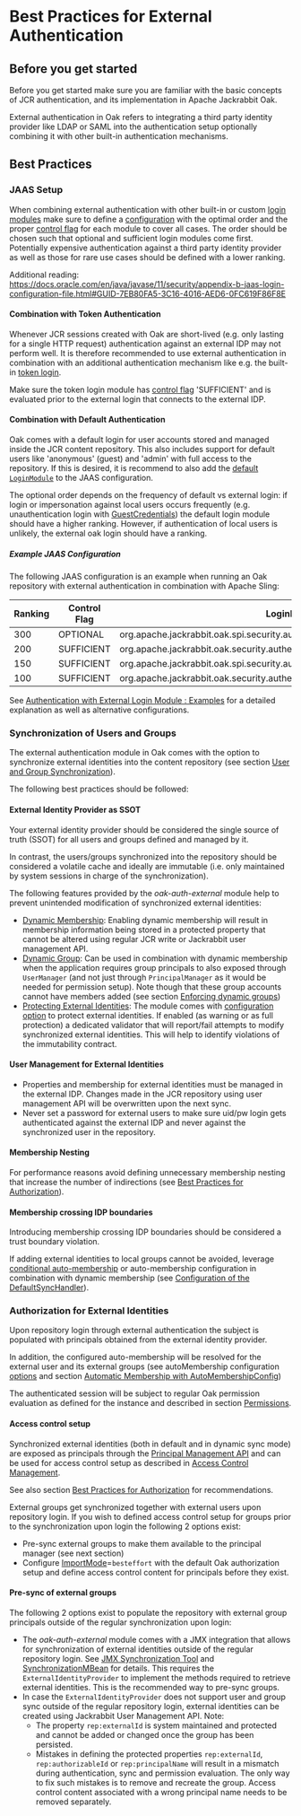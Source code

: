 <!--
   Licensed to the Apache Software Foundation (ASF) under one or more
   contributor license agreements.  See the NOTICE file distributed with
   this work for additional information regarding copyright ownership.
   The ASF licenses this file to You under the Apache License, Version 2.0
   (the "License"); you may not use this file except in compliance with
   the License.  You may obtain a copy of the License at

       http://www.apache.org/licenses/LICENSE-2.0

   Unless required by applicable law or agreed to in writing, software
   distributed under the License is distributed on an "AS IS" BASIS,
   WITHOUT WARRANTIES OR CONDITIONS OF ANY KIND, either express or implied.
   See the License for the specific language governing permissions and
   limitations under the License.
-->

# Best Practices for External Authentication

<!-- MACRO{toc} -->

## Before you get started

Before you get started make sure you are familiar with the basic concepts of JCR authentication, and its implementation in Apache Jackrabbit Oak.

External authentication in Oak refers to integrating a third party identity provider like LDAP or SAML into the authentication setup optionally combining it with other built-in authentication mechanisms.

## Best Practices 

### JAAS Setup

When combining external authentication with other built-in or custom [login modules] make sure to define a [configuration] with the optimal order and the proper [control flag] for each module to cover all cases. The order should be chosen such that optional and sufficient login modules come first. Potentially expensive authentication against a third party identity provider as well as those for rare use cases should be defined with a lower ranking. 

Additional reading: https://docs.oracle.com/en/java/javase/11/security/appendix-b-jaas-login-configuration-file.html#GUID-7EB80FA5-3C16-4016-AED6-0FC619F86F8E

#### Combination with Token Authentication

Whenever JCR sessions created with Oak are short-lived (e.g. only lasting for a single HTTP request) authentication against an external IDP may not perform well. It is therefore recommended to use external authentication in combination with an additional authentication mechanism like e.g. the built-in [token login](../tokenmanagement.html).

Make sure the token login module has [control flag] 'SUFFICIENT' and is evaluated prior to the external login that connects to the external IDP.

#### Combination with Default Authentication

Oak comes with a default login for user accounts stored and managed inside the JCR content repository. This also includes support for default users like 'anonymous' (guest) and 'admin' with full access to the repository. If this is desired, it is recommend to also add the [default `LoginModule`](../default.html#uid_pw) to the JAAS configuration.

The optional order depends on the frequency of default vs external login: if login or impersonation against local users occurs frequently (e.g. unauthentication login with [GuestCredentials]) the default login module should have a higher ranking. However, if authentication of local users is unlikely, the external oak login should have a ranking.

##### Example JAAS Configuration

The following JAAS configuration is an example when running an Oak repository with external authentication in combination with Apache Sling:

| Ranking | Control Flag | LoginModule Class Name |
|---------|--------------|------------------------|
| 300     | OPTIONAL     | org.apache.jackrabbit.oak.spi.security.authentication.GuestLoginModule |
| 200     | SUFFICIENT   | org.apache.jackrabbit.oak.security.authentication.token.TokenLoginModule | 
| 150     | SUFFICIENT   | org.apache.jackrabbit.oak.spi.security.authentication.external.impl.ExternalLoginModuleFactory |
| 100     | SUFFICIENT   | org.apache.jackrabbit.oak.security.authentication.user.LoginModuleImpl |

See [Authentication with External Login Module : Examples](externallogin_examples.html#Integration_with_Standard_Oak_Authentication_used_for_Apache_Sling) for a detailed explanation as well as alternative 
configurations.

### Synchronization of Users and Groups

The external authentication module in Oak comes with the option to synchronize external identities into the content repository (see section [User and Group Synchronization](../usersync.html)).

The following best practices should be followed:

#### External Identity Provider as SSOT

Your external identity provider should be considered the single source of truth (SSOT) for all users and groups defined and managed by it. 

In contrast, the users/groups synchronized into the repository should be considered a volatile cache and ideally are immutable (i.e. only maintained by system sessions in charge of the synchronization). 

The following features provided by the _oak-auth-external_ module help to prevent unintended modification of synchronized external identities:

- [Dynamic Membership](defaultusersync.html#dynamic_membership): Enabling dynamic membership will result in membership information being stored in a protected property that cannot be altered using regular JCR write or Jackrabbit user management API. 
- [Dynamic Group](defaultusersync.html#dynamic_groups): Can be used in combination with dynamic membership when the application requires group principals to also exposed through `UserManager` (and not just through `PrincipalManager` as it would be needed for permission setup). Note though that these group accounts cannot have members added (see section [Enforcing dynamic groups](defaultusersync.html#enforcing_dynamic_groups))
- [Protecting External Identities](defaultusersync.html#protect_external_identities): The module comes with [configuration 
 option](defaultusersync.html#configuration_principals) to protect external identities. If enabled (as warning or as full protection) a dedicated validator that will report/fail attempts to modify synchronized external identities. This will help to identify violations of the immutability contract.
 
#### User Management for External Identities

- Properties and membership for external identities must be managed in the external IDP. Changes made in the JCR repository using user management API will be overwritten upon the next sync.
- Never set a password for external users to make sure uid/pw login gets authenticated against the external IDP and never against the synchronized user in the repository.

#### Membership Nesting

For performance reasons avoid defining unnecessary membership nesting that increase the number of indirections (see [Best Practices for Authorization](../../authorization/bestpractices.html)).

#### Membership crossing IDP boundaries

Introducing membership crossing IDP boundaries should be considered a trust boundary violation.

If adding external identities to local groups cannot be avoided, leverage [conditional auto-membership](defaultusersync.html#configuration_automembership) or auto-membership configuration in combination with dynamic membership (see [Configuration of the DefaultSyncHandler](defaultusersync.html#configuration_sync_handler)).

### Authorization for External Identities

Upon repository login through external authentication the subject is populated with principals obtained from the external identity provider. 

In addition, the configured auto-membership will be resolved for the external user and its external groups (see autoMembership configuration [options](defaultusersync.html#configuration_sync_handler) and section [Automatic Membership with AutoMembershipConfig](defaultusersync.html#configuration_automembership))

The authenticated session will be subject to regular Oak permission evaluation as defined for the instance and described in section [Permissions](../../permission.html). 

#### Access control setup

Synchronized external identities (both in default and in dynamic sync mode) are exposed as principals through the [Principal Management API](../../principal.html) and can be used for access control setup as described in [Access Control Management](../../accesscontrol.html).

See also section [Best Practices for Authorization](../../authorization/bestpractices.html) for recommendations.

External groups get synchronized together with external users upon repository login. If you wish to defined access control setup for groups prior to the synchronization upon login the following 2 options exist:

- Pre-sync external groups to make them available to the principal manager (see next section)
- Configure [ImportMode](../../accesscontrol/default.html#configuration)=`besteffort` with the default Oak authorization setup and define access control content for principals before they exist.
  
#### Pre-sync of external groups

The following 2 options exist to populate the repository with external group principals outside of the regular synchronization upon login:

- The _oak-auth-external_ module comes with a JMX integration that allows for synchronization of external identities outside of the regular repository login. See [JMX Synchronization Tool](../usersync.html#jmx-synchronization-tool) and [SynchronizationMBean](https://jackrabbit.apache.org/oak/docs/apidocs/org/apache/jackrabbit/oak/spi/security/authentication/external/impl/jmx/SynchronizationMBean.html) for details. This requires the `ExternalIdentityProvider` to implement the methods required to retrieve external identities. This is the recommended way to pre-sync groups.
- In case the `ExternalIdentityProvider` does not support user and group sync outside of the regular repository login, external identities can be created using Jackrabbit User Management API. Note: 
    - The property `rep:externalId` is system maintained and protected and cannot be added or changed once the group has been persisted.
    - Mistakes in defining the protected properties `rep:externalId`, `rep:authorizableId` or `rep:principalName` will result in a mismatch during authentication, sync and permission evaluation. The only way to fix such mistakes is to remove and recreate the group. Access control content associated with a wrong principal name needs to be removed separately.

<!-- references -->
[login modules]: https://docs.oracle.com/en/java/javase/11/docs/api/java.base/javax/security/auth/spi/LoginModule.html
[configuration]: https://docs.oracle.com/en/java/javase/11/docs/api/java.base/javax/security/auth/login/Configuration.html
[control flag]: https://docs.oracle.com/en/java/javase/11/docs/api/java.base/javax/security/auth/login/AppConfigurationEntry.LoginModuleControlFlag.html
[GuestCredentials]: https://s.apache.org/jcr-2.0-javadoc/javax/jcr/GuestCredentials.html